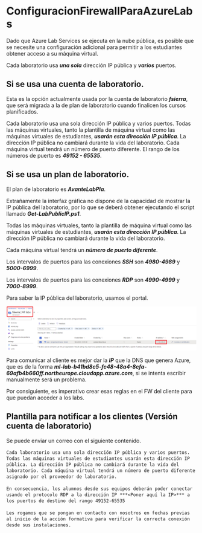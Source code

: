 # ConfiguracionFirewallParaAzureLabs

Dado que Azure Lab Services se ejecuta en la nube pública, es posible que se necesite una configuración adicional para permitir a los estudiantes obtener acceso a su máquina virtual.

Cada laboratorio usa ***una sola*** dirección IP pública y ***varios*** puertos. 

## Si se usa una cuenta de laboratorio.

Esta es la opción actualmente usada por la cuenta de laboratorio ***fsierra***, que será migrada a la de plan de laboratorio cuando finalicen los cursos planificados.

Cada laboratorio usa una sola dirección IP pública y varios puertos. Todas las máquinas virtuales, tanto la plantilla de máquina virtual como las máquinas virtuales de estudiantes, ***usarán esta dirección IP pública***. La dirección IP pública no cambiará durante la vida del laboratorio. Cada máquina virtual tendrá un número de puerto diferente. El rango de los números de puerto es ***49152 - 65535***. 

## Si se usa un plan de laboratorio.

El plan de laboratorio es ***AvanteLabPla***. 

Extrañamente la interfaz gráfica no dispone de la capacidad de mostrar la IP pública del laboratorio, por lo que se deberá obtener ejecutando el script llamado ***Get-LabPublicIP.ps1***.


Todas las máquinas virtuales, tanto la plantilla de máquina virtual como las máquinas virtuales de estudiantes, ***usarán esta dirección IP pública***. La dirección IP pública no cambiará durante la vida del laboratorio. 

Cada máquina virtual tendrá un ***número de puerto diferente***. 

Los intervalos de puertos para las conexiones ***SSH*** son ***4980-4989*** y ***5000-6999***. 

Los intervalos de puertos para las conexiones ***RDP*** son ***4990-4999*** y ***7000-8999***. 


Para saber la IP pública del laboratorio, usamos el portal.

![IP](./img/202303181846.png)

Para comunicar al cliente es mejor dar la ***IP*** que la DNS que genera Azure, que es de la forma ***ml-lab-b41bd8c5-fc48-48a4-8cfa-69afb4b660ff.northeurope.cloudapp.azure.com***, si se intenta escribir manualmente será un problema.

Por consiguiente, es imperativo crear esas reglas en el FW del cliente para que puedan acceder a los labs.

## Plantilla para notificar a los clientes (Versión cuenta de laboratorio)

Se puede enviar un correo con el siguiente contenido.

```
Cada laboratorio usa una sola dirección IP pública y varios puertos. Todas las máquinas virtuales de estudiantes usarán esta dirección IP pública. La dirección IP pública no cambiará durante la vida del laboratorio. Cada máquina virtual tendrá un número de puerto diferente asignado por el proveedor de laboratorio. 

En consecuencia, los alumnos desde sus equipos deberán poder conectar usando el protocolo RDP a la dirección IP ***<Poner aquí la IP>*** a los puertos de destino del rango 49152-65535

Les rogamos que se pongan en contacto con nosotros en fechas previas al inicio de la acción formativa para verificar la correcta conexión desde sus instalaciones.
```
